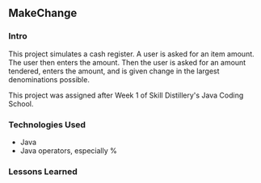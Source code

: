 ## MakeChange

### Intro
This project simulates a cash register. A user is asked for an item amount.
The user then enters the amount. Then the user is asked for an amount tendered,
 enters the amount, and is given change in the largest denominations possible.

This project was assigned after Week 1 of Skill Distillery's Java Coding School.

 ### Technologies Used
 * Java
 * Java operators, especially %

### Lessons Learned
